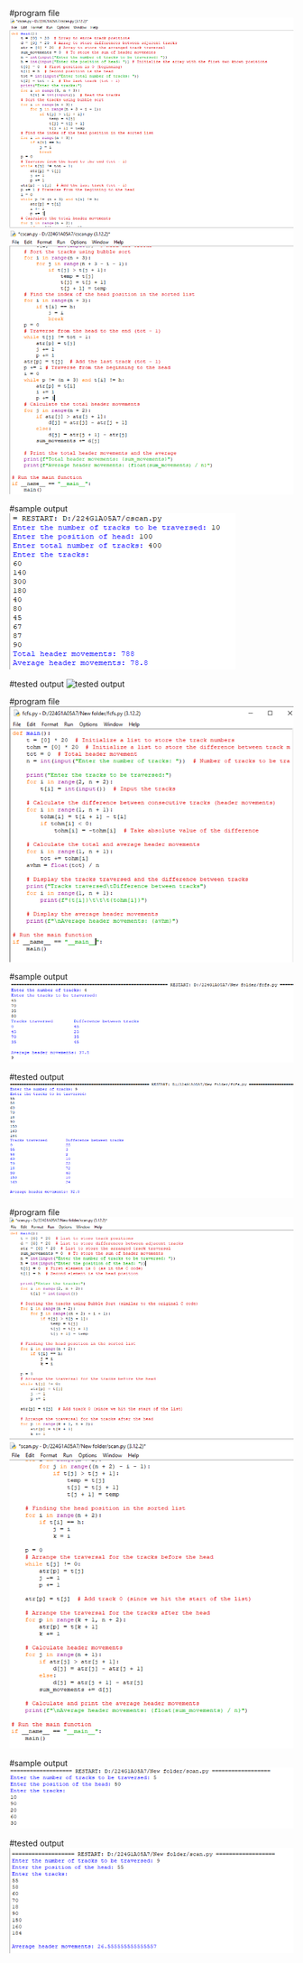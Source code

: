 #program file
![program file](cscan1_program.PNG)
![program file](cscan2_program.PNG)

#sample output
![sample output](cscan_sampleoutput.PNG)

#tested output
![tested output](cscan_testedoutput.PNG)

#program file
![program file](fcfsprogram.PNG)

#sample output
![sample output](fcfs_sampleoutput.PNG)

#tested output
![tested output](fcfs_testedoutput.PNG)

#program file
![program file](scan1_program.PNG)
![program file](scan2_program.PNG)

#sample output
![sample output](scan_sampleoutput.PNG)

#tested output
![tested output](scan_testedoutput.PNG)

